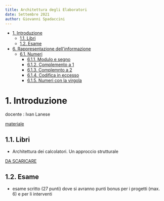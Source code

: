 ```yaml
---
title: Architettura degli Elaboratori
date: Settembre 2021
author: Giovanni Spadaccini
---
```


- [1. Introduzione](#1-introduzione)
  - [1.1. Libri](#11-libri)
  - [1.2. Esame](#12-esame)
- [6. Rappresentazione dell'informazione](#6-rappresentazione-dellinformazione)
  - [6.1. Numeri](#61-numeri)
    - [6.1.1. Modulo e segno](#611-modulo-e-segno)
    - [6.1.2. Complemento a 1](#612-complemento-a-1)
    - [6.1.3. Complemnto a 2](#613-complemnto-a-2)
    - [6.1.4. Codifica in eccesso](#614-codifica-in-eccesso)
    - [6.1.5. Numeri con la virgola](#615-numeri-con-la-virgola)


# 1. Introduzione

docente
:  Ivan Lanese  

[materiale](https://virtuale.unibo.it/course/view.php?id=30691)

## 1.1. Libri

- Architettura dei calcolatori. Un approccio strutturale

[DA SCARICARE](http://www.nand2tetris.org)

## 1.2. Esame

- esame scritto (27 punti) dove si avranno punti bonus per i progetti (max. 6) e per li interventi




